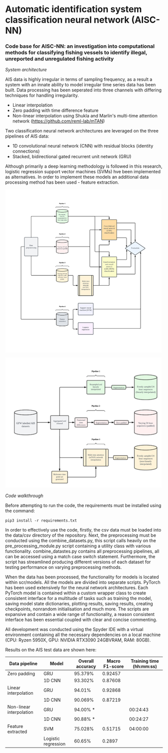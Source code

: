 # Automatic identification system classification neural network (AISC-NN)

### Code base for AISC-NN: an investigation into computational methods for classifying fishing vessels to identify illegal, unreported and unregulated fishing activity

*System architecture*

AIS data is highly irregular in terms of sampling frequency, as a result a system with an innate ability to model irregular time series data has been built.
Data processing has been seperated into three channels with differing techniques for handling irregularity.
* Linear interpolation 
* Zero padding with time difference feature
* Non-linear interpolation using Shukla and Marlin's multi-time attention network (https://github.com/reml-lab/mTAN)

Two classification neural network architectures are leveraged on the three pipelines of AIS data:
* 1D convolutional neural network (CNN) with residual blocks (identity connections)
* Stacked, bidirectional gated recurrent unit network (GRU)


Although primarily a deep learning methodology is followed in this research, logistic regression support vector machines (SVMs) hve been implemented as alternatives. In order to implement these models an additional data processing method has been used - feature extraction.


[<img src="https://github.com/bgrey001/AISC-NN/blob/main/plots/figures/system_architecture_v2_wb.png" width="500" />](https://github.com/bgrey001/AISC-NN/blob/main/plots/figures/system_architecture_v2_wb.png)


[<img src="https://github.com/bgrey001/AISC-NN/blob/main/plots/figures/data_pipeline_wb.png" width="500" />](https://github.com/bgrey001/AISC-NN/blob/main/plots/figures/data_pipeline_wb.png)

*Code walkthrough*

Before attempting to run the code, the requirements must be installed using the command:
```
pip3 install -r requirements.txt
```

In order to effectively use the code, firstly, the csv data must be loaded into the data/csv directory of the repository. Next, the preprocessing must be conducted using the combine\_datasets.py, this script calls heavily on the pre\_processing\_module.py script containing a utility class with various functionality. combine\_datastes.py contains all preprocessing pipelines, all can be accessed using a match case switch statement. Furthermore, the script has streamlined producing different versions of each dataset for testing performance on varying preprocessing methods. 

When the data has been processed, the functionality for models is located within scr/models. All the models are divided into separate scripts. PyTorch has been used extensively for the neural network architectures. Each PyTorch model is contained within a custom wrapper class to create consistent interface for a multitude of tasks such as training the model, saving model state dictionaries, plotting results, saving results, creating checkpoints, nonrandom initialisation and much more. The scripts are expansive and contain a wide range of functionality, a reason consistent interface has been essential coupled with clear and concise commenting.

All development was conducted using the Spyder IDE with a virtual environment containing all the necessary dependencies on a local machine (CPU: Ryzen 5950X, GPU: NVIDIA RTX3090 24GBVRAM, RAM: 80GB). 

Results on the AIS test data are shown here:

| Data pipeline            | Model               | Overall accuracy | Macro F1-score | Training time (hh:mm:ss) |
|--------------------------|---------------------|------------------|----------------|--------------------------|
| Zero padding             | GRU                 | 95.379%          | 0.92457        |                          |
|                          | 1D CNN              | 93.302%          | 0.87608        |                          |
|   Linear interpolation   | GRU                 | 94.01%           | 0.92868        |                          |
|                          | 1D CNN              | 90.069%          | 0.87219        |                          |
| Non-linear interpolation | GRU                 | 94.00% *         |                | 00:24:43                 |
|                          | 1D CNN              | 90.88% *         |                | 00:24:27                 |
| Feature extracted        | SVM                 | 75.028%          | 0.51715        | 04:00:00                 |
|                          | Logistic regression | 60.65%           | 0.2897         |                          |
